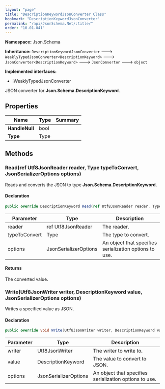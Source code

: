 ```yaml
---
layout: "page"
title: "DescriptionKeywordJsonConverter Class"
bookmark: "DescriptionKeywordJsonConverter"
permalink: "/api/JsonSchema.Net/:title/"
order: "10.01.041"
---
```

**Namespace:** Json.Schema

**Inheritance:**
`DescriptionKeywordJsonConverter`
 🡒 
`WeaklyTypedJsonConverter<DescriptionKeyword>`
 🡒 
`JsonConverter<DescriptionKeyword>`
 🡒 
`JsonConverter`
 🡒 
`object`

**Implemented interfaces:**

- IWeaklyTypedJsonConverter

JSON converter for **Json.Schema.DescriptionKeyword**.

## Properties

| Name | Type | Summary |
|---|---|---|
| **HandleNull** | bool |  |
| **Type** | Type |  |

## Methods

### Read(ref Utf8JsonReader reader, Type typeToConvert, JsonSerializerOptions options)

Reads and converts the JSON to type **Json.Schema.DescriptionKeyword**.

#### Declaration

```c#
public override DescriptionKeyword Read(ref Utf8JsonReader reader, Type typeToConvert, JsonSerializerOptions options)
```

| Parameter | Type | Description |
|---|---|---|
| reader | ref Utf8JsonReader | The reader. |
| typeToConvert | Type | The type to convert. |
| options | JsonSerializerOptions | An object that specifies serialization options to use. |


#### Returns

The converted value.

### Write(Utf8JsonWriter writer, DescriptionKeyword value, JsonSerializerOptions options)

Writes a specified value as JSON.

#### Declaration

```c#
public override void Write(Utf8JsonWriter writer, DescriptionKeyword value, JsonSerializerOptions options)
```

| Parameter | Type | Description |
|---|---|---|
| writer | Utf8JsonWriter | The writer to write to. |
| value | DescriptionKeyword | The value to convert to JSON. |
| options | JsonSerializerOptions | An object that specifies serialization options to use. |


